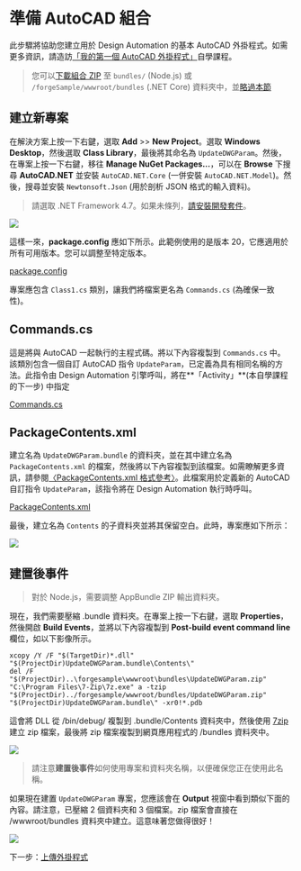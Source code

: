 # 準備 AutoCAD 組合

此步驟將協助您建立用於 Design Automation 的基本 AutoCAD 外掛程式。如需更多資訊，請造訪[「我的第一個 AutoCAD 外掛程式」](https://knowledge.autodesk.com/support/autocad/learn-explore/caas/simplecontent/content/my-first-autocad-plug-overview.html)自學課程。

> 您可以[下載組合 ZIP](https://github.com/Autodesk-Forge/learn.forge.designautomation/raw/master/forgesample/wwwroot/bundles/UpdateDWGParam.zip) 至 `bundles/` (Node.js) 或 `/forgeSample/wwwroot/bundles` (.NET Core) 資料夾中，並[略過本節](/zh-TW/designautomation/appbundle/common.md)

## 建立新專案

在解決方案上按一下右鍵，選取 **Add** >> **New Project**。選取 **Windows Desktop**，然後選取 **Class Library**，最後將其命名為 `UpdateDWGParam`。然後，在專案上按一下右鍵，移往 **Manage NuGet Packages...**，可以在 **Browse** 下搜尋 **AutoCAD.NET** 並安裝 `AutoCAD.NET.Core` (一併安裝 `AutoCAD.NET.Model`)。然後，搜尋並安裝 `Newtonsoft.Json` (用於剖析 JSON 格式的輸入資料)。

> 請選取 .NET Framework 4.7。如果未條列，[請安裝開發套件](https://dotnet.microsoft.com/download/dotnet-framework/net47)。

![](_media/designautomation/autocad/new_project.gif)

這樣一來，**package.config** 應如下所示。此範例使用的是版本 20，它應適用於所有可用版本。您可以調整至特定版本。 

[package.config](_snippets/modifymodels/engines/autocad/package.config ':include :type=code xml')

專案應包含 `Class1.cs` 類別，讓我們將檔案更名為 `Commands.cs` (為確保一致性)。 

## Commands.cs

這是將與 AutoCAD 一起執行的主程式碼。將以下內容複製到 `Commands.cs` 中。該類別包含一個自訂 AutoCAD 指令 `UpdateParam`，已定義為具有相同名稱的方法。此指令由 Design Automation 引擎呼叫，將在**「Activity」**(本自學課程的下一步) 中指定

[Commands.cs](_snippets/modifymodels/engines/autocad/Commands.cs ':include :type=code csharp')

## PackageContents.xml

建立名為 `UpdateDWGParam.bundle` 的資料夾，並在其中建立名為 `PackageContents.xml` 的檔案，然後將以下內容複製到該檔案。如需瞭解更多資訊，請參閱[〈PackageContents.xml 格式參考〉](https://knowledge.autodesk.com/search-result/caas/CloudHelp/cloudhelp/2016/ENU/AutoCAD-Customization/files/GUID-BC76355D-682B-46ED-B9B7-66C95EEF2BD0-htm.html)。此檔案用於定義新的 AutoCAD 自訂指令 `UpdateParam`，該指令將在 Design Automation 執行時呼叫。

[PackageContents.xml](_snippets/modifymodels/engines/autocad/PackageContents.xml ':include :type=code xml')

最後，建立名為 `Contents` 的子資料夾並將其保留空白。此時，專案應如下所示：

![](_media/designautomation/autocad/bundle_folders.png)

## 建置後事件

> 對於 Node.js，需要調整 AppBundle ZIP 輸出資料夾。

現在，我們需要壓縮 .bundle 資料夾。在專案上按一下右鍵，選取 **Properties**，然後開啟 **Build Events**，並將以下內容複製到 **Post-build event command line** 欄位，如以下影像所示。

```
xcopy /Y /F "$(TargetDir)*.dll" "$(ProjectDir)UpdateDWGParam.bundle\Contents\"
del /F "$(ProjectDir)..\forgesample\wwwroot\bundles\UpdateDWGParam.zip"
"C:\Program Files\7-Zip\7z.exe" a -tzip "$(ProjectDir)../forgesample/wwwroot/bundles/UpdateDWGParam.zip" "$(ProjectDir)UpdateDWGParam.bundle\" -xr0!*.pdb
```

這會將 DLL 從 /bin/debug/ 複製到 .bundle/Contents 資料夾中，然後使用 [7zip](https://www.7-zip.org/) 建立 zip 檔案，最後將 zip 檔案複製到網頁應用程式的 /bundles 資料夾中。

![](_media/designautomation/autocad/post_build.png)

> 請注意**建置後事件**如何使用專案和資料夾名稱，以便確保您正在使用此名稱。

如果現在建置 `UpdateDWGParam` 專案，您應該會在 **Output** 視窗中看到類似下面的內容。請注意，已壓縮 2 個資料夾和 3 個檔案。zip 檔案會直接在 /wwwroot/bundles 資料夾中建立。這意味著您做得很好！

![](_media/designautomation/autocad/build_output.png)

下一步：[上傳外掛程式](/zh-TW/designautomation/appbundle/common)